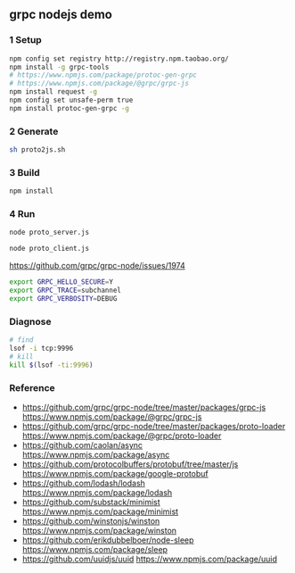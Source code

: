 ## grpc nodejs demo
### 1 Setup
```bash
npm config set registry http://registry.npm.taobao.org/
npm install -g grpc-tools
# https://www.npmjs.com/package/protoc-gen-grpc
# https://www.npmjs.com/package/@grpc/grpc-js
npm install request -g
npm config set unsafe-perm true
npm install protoc-gen-grpc -g
```

### 2 Generate
```bash
sh proto2js.sh
```

### 3 Build
```bash
npm install
```

### 4 Run
```bash
node proto_server.js
```

```bash
node proto_client.js
```

https://github.com/grpc/grpc-node/issues/1974

```bash
export GRPC_HELLO_SECURE=Y
export GRPC_TRACE=subchannel
export GRPC_VERBOSITY=DEBUG
```

### Diagnose
```bash
# find
lsof -i tcp:9996
# kill
kill $(lsof -ti:9996)
```


### Reference
- https://github.com/grpc/grpc-node/tree/master/packages/grpc-js https://www.npmjs.com/package/@grpc/grpc-js
- https://github.com/grpc/grpc-node/tree/master/packages/proto-loader https://www.npmjs.com/package/@grpc/proto-loader
- https://github.com/caolan/async https://www.npmjs.com/package/async
- https://github.com/protocolbuffers/protobuf/tree/master/js https://www.npmjs.com/package/google-protobuf
- https://github.com/lodash/lodash https://www.npmjs.com/package/lodash
- https://github.com/substack/minimist https://www.npmjs.com/package/minimist
- https://github.com/winstonjs/winston https://www.npmjs.com/package/winston
- https://github.com/erikdubbelboer/node-sleep https://www.npmjs.com/package/sleep
- https://github.com/uuidjs/uuid https://www.npmjs.com/package/uuid